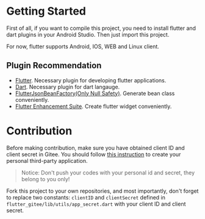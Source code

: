 # Getting Started

First of all, if you want to compile this project, you need to install flutter and dart plugins in your Android Studio. Then just import this project. 

For now, flutter supports Android, IOS, WEB and Linux client.

## Plugin Recommendation

+ [Flutter](https://plugins.jetbrains.com/plugin/9212-flutter). Necessary plugin for developing flutter applications.
+ [Dart](https://plugins.jetbrains.com/plugin/6351-dart). Necessary plugin for dart langauge.
+ [FlutterJsonBeanFactory(Only Null Safety)](https://plugins.jetbrains.com/plugin/11415-flutterjsonbeanfactory-only-null-safety-). Generate bean class conveniently.
+ [Flutter Enhancement Suite](https://plugins.jetbrains.com/plugin/12693-flutter-enhancement-suite). Create flutter widget conveniently.

# Contribution

Before making contribution, make sure you have obtained client ID and client secret in Gitee. You should follow [this instruction](https://gitee.com/api/v5/oauth_doc#/list-item-3) to create your personal third-party application.

> Notice: Don't push your codes with your personal id and secret, they belong to you only!

Fork this project to your own repositories, and most importantly, don't forget to replace two constants: `clientID` and `clientSecret` defined in `flutter_gitee/lib/utils/app_secret.dart` with your client ID and client secret.  
